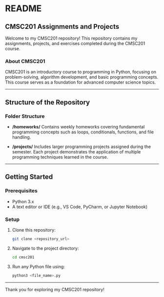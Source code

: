 # README

## CMSC201 Assignments and Projects

Welcome to my CMSC201 repository! This repository contains my assignments, projects, and exercises completed during the CMSC201 course.

### About CMSC201
CMSC201 is an introductory course to programming in Python, focusing on problem-solving, algorithm development, and basic programming concepts. This course serves as a foundation for advanced computer science topics.

---

## Structure of the Repository

### Folder Structure
- **/homeworks/**
  Contains weekly homeworks covering fundamental programming concepts such as loops, conditionals, functions, and file handling.

- **/projects/**
  Includes larger programming projects assigned during the semester. Each project demonstrates the application of multiple programming techniques learned in the course.

---

## Getting Started

### Prerequisites
- Python 3.x
- A text editor or IDE (e.g., VS Code, PyCharm, or Jupyter Notebook)

### Setup
1. Clone this repository:
   ```bash
   git clone <repository_url>
   ```
2. Navigate to the project directory:
   ```bash
   cd cmsc201
   ```
3. Run any Python file using:
   ```bash
   python3 <file_name>.py
   ```

---

Thank you for exploring my CMSC201 repository!
